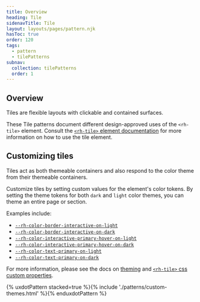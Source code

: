 ```yaml
---
title: Overview
heading: Tile
sidenavTitle: Tile
layout: layouts/pages/pattern.njk
hasToc: true
order: 120
tags:
  - pattern
  - tilePatterns
subnav:
  collection: tilePatterns
  order: 1
---
```


<link rel="stylesheet" data-helmet href="/assets/packages/@rhds/elements/elements/rh-table/rh-table-lightdom.css">
<link rel="stylesheet" data-helmet href="/assets/packages/@rhds/elements/elements/rh-tile/rh-tile-lightdom.css">
<link rel="stylesheet" data-helmet href="/styles/samp.css">
<script type="module" data-helmet>
  import '@rhds/elements/rh-tile/rh-tile.js';
  import '@rhds/elements/rh-tile/rh-tile-group.js';
  import '@rhds/elements/rh-cta/rh-cta.js';
  import '@rhds/elements/rh-surface/rh-surface.js';
  import '@rhds/elements/rh-code-block/rh-code-block.js';
</script>

<style data-helmet>
  .grid + rh-cta {
    margin-block-start: var(--rh-space-lg);
  }

  rh-tile {
    width: 320px;
  }

  rh-tile.accented-tile {
    position: relative;
    overflow: hidden;
    border-radius: var(--rh-border-radius-default);
  }

  rh-tile.accented-tile::before {
    content: '';
    position: absolute;
    z-index: 2;
    display: block;
    inset-block-start: 0;
    inset-inline: 0;
    border-block-start-color: var(--rh-color-brand-red);
    border-block-start-width: var--rh-border-width-lg;
    border-block-start-style: solid;
    pointer-events: none;
  }
</style>

## Overview

Tiles are flexible layouts with clickable and contained surfaces.

<rh-alert state="info">These Tile patterns document different design-approved 
  uses of the `<rh-tile>` element. Consult the [`<rh-tile>` element documentation][element]
  for more information on how to use the tile element.</rh-alert>

## Customizing tiles

Tiles act as both themeable containers and also respond to the color theme from
their themeable containers. 

Customize tiles by setting custom values for the element's color tokens. By 
setting the theme tokens for both `dark` and `light` color themes, you can theme 
an entire page or section.

Examples include:

 - [`--rh-color-border-interactive-on-light`](/tokens/color/#rh-color-border-interactive-on-light)
 - [`--rh-color-border-interactive-on-dark`](/tokens/color/#rh-color-border-interactive-on-dark)
 - [`--rh-color-interactive-primary-hover-on-light`](/tokens/color/#rh-color-interactive-primary-hover-on-light)
 - [`--rh-color-interactive-primary-hover-on-dark`](/tokens/color/#rh-color-interactive-primary-hover-on-dark)
 - [`--rh-color-text-primary-on-light`](/tokens/color/#rh-color-text-primary-on-light)
 - [`--rh-color-text-primary-on-dark`](/tokens/color/#rh-color-text-primary-on-dark)

For more information, please see the docs on [theming][theming] and
[`<rh-tile>` css custom properties][css-props].

{% uxdotPattern stacked=true %}{% include './patterns/custom-themes.html' %}{% enduxdotPattern %}

[element]: /elements/tile/
[css-props]: /elements/tile/code/#css-custom-properties
[theming]: /theming/
